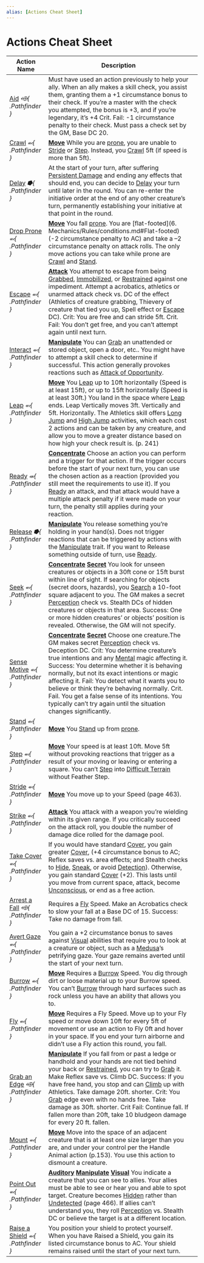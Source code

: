 ```yaml
---
alias: [Actions Cheat Sheet]
---
```


# Actions Cheat Sheet

| Action Name                                            | Description                                                                                                                                                                                                                                                                                                                                                                                                                                                                                                                                                                                                                                                |     |
| ------------------------------------------------------ | ---------------------------------------------------------------------------------------------------------------------------------------------------------------------------------------------------------------------------------------------------------------------------------------------------------------------------------------------------------------------------------------------------------------------------------------------------------------------------------------------------------------------------------------------------------------------------------------------------------------------------------------------------------- | --- |
| [Aid](aid.md) *⬲{ .Pathfinder }*                       | Must have used an action previously to help your ally. When an ally makes a skill check, you assist them, granting them a +1 circumstance bonus to their check. If you’re a master with the check you attempted, the bonus is +3, and if you’re legendary, it’s +4 Crit. Fail: -1 circumstance penalty to their check. Must pass a check set by the GM, Base DC 20.                                                                                                                                                                                                                                                                                        |     |
| [Crawl](crawl.md) *⬻{ .Pathfinder }*                   | **[Move](move.md)** While you are [prone](TTRPGShare-Pathfinder-2E-Vault/rules/conditions.md#Prone), you are unable to [Stride](stride.md) or [Step](step.md). Instead, you [Crawl](crawl.md) 5ft (if speed is more than 5ft).                                                                                                                                                                                                                                                                                                                                                                                                                             |     |
| [Delay](delay.md) *⭓{ .Pathfinder }*                   | At the start of your turn, after suffering [Persistent Damage](chapter-9-playing-the-game.md#Persistent%20Damage) and ending any effects that should end, you can decide to [Delay](delay.md) your turn until later in the round. You can re-enter the initiative order at the end of any other creature’s turn, permanently establishing your initiative at that point in the round.                                                                                                                                                                                                                                                                      |     |
| [Drop Prone](drop-prone.md) *⬻{ .Pathfinder }*         | **[Move](move.md)** You fall [prone](TTRPGShare-Pathfinder-2E-Vault/rules/conditions.md#Prone). You are [flat-footed](6. Mechanics/Rules/conditions.md#Flat-footed) (-2 circumstance penalty to AC) and take a –2 circumstance penalty on attack rolls. The only move actions you can take while prone are [Crawl](crawl.md) and [Stand](stand.md).                                                                                                                                                                                                                                                                                                        |     |
| [Escape](escape.md) *⬻{ .Pathfinder }*                 | **[Attack](attack.md)** You attempt to escape from being [Grabbed](conditions.md#Grabbed), [Immobilized](conditions.md#Immobilized), or [Restrained](conditions.md#Restrained) against one impediment. Attempt a acrobatics, athletics or unarmed attack check vs. DC of the effect (Athletics of creature grabbing, Thievery of creature that tied you up, Spell effect or [Escape](escape.md) DC). Crit: You are free and can stride 5ft. Crit. Fail: You don’t get free, and you can’t attempt again until next turn.                                                                                                                                   |     |
| [Interact](interact.md) *⬻{ .Pathfinder }*             | **[Manipulate](manipulate.md)** You can [Grab](grab.md) an unattended or stored object, open a door, etc.. You might have to attempt a skill check to determine if successful. This action generally provokes reactions such as [Attack of Opportunity](rules/actions/attack-of-opportunity.md).                                                                                                                                                                                                                                                                                                                                                           |     |
| [Leap](leap.md) *⬻{ .Pathfinder }*                     | **[Move](move.md)** You [Leap](leap.md) up to 10ft horizontally (Speed is at least 15ft), or up to 15ft horizontally (Speed is at least 30ft.) You land in the space where [Leap](leap.md) ends. Leap Vertically moves 3ft. Vertically and 5ft. Horizontally. The Athletics skill offers [Long Jump](long-jump.md) and [High Jump](high-jump.md) activities, which each cost 2 actions and can be taken by any creature, and allow you to move a greater distance based on how high your check result is. (p. 241)                                                                                                                                         |     |
| [Ready](ready.md) *⬺{ .Pathfinder }*                   | **[Concentrate](concentrate.md)** Choose an action you can perform and a trigger for that action. If the trigger occurs before the start of your next turn, you can use the chosen action as a reaction (provided you still meet the requirements to use it). If you [Ready](ready.md) an attack, and that attack would have a multiple attack penalty if it were made on your turn, the penalty still applies during your reaction.                                                                                                                                                                                                                       |     |
| [Release](release.md) *⭓{ .Pathfinder }*               | **[Manipulate](manipulate.md)** You release something you’re holding in your hand(s). Does not trigger reactions that can be triggered by actions with the [Manipulate](manipulate.md) trait. If you want to Release something outside of turn, use [Ready](ready.md).                                                                                                                                                                                                                                                                                                                                                                                     |     |
| [Seek](seek.md) *⬻{ .Pathfinder }*                     | **[Concentrate](concentrate.md) [Secret](secret.md)** You look for unseen creatures or objects in a 30ft cone or 15ft burst within line of sight. If searching for objects (secret doors, hazards), you [Search](search.md) a 10-foot square adjacent to you. The GM makes a secret [Perception](TTRPGShare-Pathfinder-2E-Vault/rules/core-rulebook/chapter-9-playing-the-game.md#Perception) check vs. Stealth DCs of hidden creatures or objects in that area. Success: One or more hidden creatures’ or objects’ position is revealed. Otherwise, the GM will not specify.                                                                              |     |
| [Sense Motive](sense-motive.md) *⬻{ .Pathfinder }*     | **[Concentrate](concentrate.md) [Secret](secret.md)** Choose one creature.The GM makes secret [Perception](TTRPGShare-Pathfinder-2E-Vault/rules/core-rulebook/chapter-9-playing-the-game.md#Perception) check vs. Deception DC. Crit: You determine creature’s true intentions and any [Mental](mental.md) magic affecting it. Success: You determine whether it is behaving normally, but not its exact intentions or magic affecting it. Fail: You detect what it wants you to believe or think they’re behaving normally. Crit. Fail. You get a false sense of its intentions. You typically can’t try again until the situation changes significantly. |     |
| [Stand](stand.md) *⬻{ .Pathfinder }*                   | **[Move](move.md)** You [Stand](stand.md) up from [prone](TTRPGShare-Pathfinder-2E-Vault/rules/conditions.md#Prone).                                                                                                                                                                                                                                                                                                                                                                                                                                                                                                                                       |     |
| [Step](step.md) *⬻{ .Pathfinder }*                     | **[Move](move.md)** Your speed is at least 10ft. Move 5ft without provoking reactions that trigger as a result of your moving or leaving or entering a square. You can’t [Step](step.md) into [Difficult Terrain](chapter-9-playing-the-game.md#Difficult%20Terrain) without Feather Step.                                                                                                                                                                                                                                                                                                                                                                 |     |
| [Stride](stride.md) *⬻{ .Pathfinder }*                 | **[Move](move.md)** You move up to your Speed (page 463).                                                                                                                                                                                                                                                                                                                                                                                                                                                                                                                                                                                                  |     |
| [Strike](strike.md) *⬻{ .Pathfinder }*                 | **[Attack](attack.md)** You attack with a weapon you’re wielding within its given range. If you critically succeed on the attack roll, you double the number of damage dice rolled for the damage pool.                                                                                                                                                                                                                                                                                                                                                                                                                                                    |     |
| [Take Cover](take-cover.md) *⬻{ .Pathfinder }*         | If you would have standard [Cover](chapter-9-playing-the-game.md#Cover), you gain greater [Cover](chapter-9-playing-the-game.md#Cover), (+4 circumstance bonus to AC; Reflex saves vs. area effects; and Stealth checks to [Hide](rules/actions/hide.md), [Sneak](sneak.md), or avoid [Detection](detection.md)). Otherwise, you gain standard [Cover](chapter-9-playing-the-game.md#Cover) (+2). This lasts until you move from current space, attack, become [Unconscious](conditions.md#Unconscious), or end as a free action.                                                                                                                          |     |
| [Arrest a Fall](arrest-a-fall.md) *⬲{ .Pathfinder }*   | Requires a [Fly](rules/actions/fly.md) Speed. Make an Acrobatics check to slow your fall at a Base DC of 15. Success: Take no damage from fall.                                                                                                                                                                                                                                                                                                                                                                                                                                                                                                            |     |
| [Avert Gaze](avert-gaze.md) *⬻{ .Pathfinder }*         | You gain a +2 circumstance bonus to saves against [Visual](visual.md) abilities that require you to look at a creature or object, such as a [Medusa](../../ttrpg-fantasy-statblocks/Bestiary/Bestiary/Medusa.md)’s petrifying gaze. Your gaze remains averted until the start of your next turn.                                                                                                                                                                                                                                                                                                                                                           |     |
| [Burrow](burrow.md) *⬻{ .Pathfinder }*                 | **[Move](move.md)** Requires a [Burrow](burrow.md) Speed. You dig through dirt or loose material up to your Burrow speed. You can’t [Burrow](burrow.md) through hard surfaces such as rock unless you have an ability that allows you to.                                                                                                                                                                                                                                                                                                                                                                                                                  |     |
| [Fly](rules/actions/fly.md) *⬻{ .Pathfinder }*         | **[Move](move.md)** Requires a Fly Speed. Move up to your Fly speed or move down 10ft for every 5ft of movement or use an action to Fly 0ft and hover in your space. If you end your turn airborne and didn’t use a Fly action this round, you fall.                                                                                                                                                                                                                                                                                                                                                                                                       |     |
| [Grab an Edge](grab-an-edge.md) *⬲{ .Pathfinder }*     | **[Manipulate](manipulate.md)** If you fall from or past a ledge or handhold and your hands are not tied behind your back or [Restrained](conditions.md#Restrained), you can try to [Grab](grab.md) it. Make Reflex save vs. Climb DC. Success: If you have free hand, you stop and can [Climb](climb.md) up with Athletics. Take damage 20ft. shorter. Crit: You [Grab](grab.md) edge even with no hands free. Take damage as 30ft. shorter. Crit Fail: Continue fall. If fallen more than 20ft, take 10 bludgeon damage for every 20 ft. fallen.                                                                                                         |     |
| [Mount](mount.md) *⬻{ .Pathfinder }*                   | **[Move](move.md)** Move into the space of an adjacent creature that is at least one size larger than you are, and under your control per the Handle Animal action (p.153). You use this action to dismount a creature.                                                                                                                                                                                                                                                                                                                                                                                                                                    |     |
| [Point Out](point-out.md) *⬻{ .Pathfinder }*           | **[Auditory](auditory.md) [Manipulate](manipulate.md) [Visual](visual.md)** You indicate a creature that you can see to allies. Your allies must be able to see or hear you and able to spot target. Creature becomes [Hidden](conditions.md#Hidden) rather than [Undetected](conditions.md#Undetected) (page 466). If allies can’t understand you, they roll [Perception](TTRPGShare-Pathfinder-2E-Vault/rules/core-rulebook/chapter-9-playing-the-game.md#Perception) vs. Stealth DC or believe the target is at a different location.                                                                                                                   |     |
| [Raise a Shield](raise-a-shield.md) *⬻{ .Pathfinder }* | You position your shield to protect yourself. When you have Raised a Shield, you gain its listed circumstance bonus to AC. Your shield remains raised until the start of your next turn.                                                                                                                                                                                                                                                                                                                                                                                                                                                                   |     |

